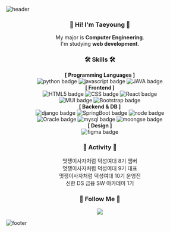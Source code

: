 ![header](https://capsule-render.vercel.app/api?type=waving&color=0:78BB7B,100:30B2A2&height=170&section=header&text=Tae%20young&fontSize=30&fontColor=ffffff&animation=fadeIn&fontAlignY=25&desc=Thank%20you%20for%20your%20visiting&descAlignY=45&&descSize=15)

<div align="center">
  
### :wave: Hi! I'm Taeyoung :wave:
My major is **Computer Engineering**.<br> I'm studying **web development**. <br>

### 🛠️ Skills 🛠️
**[ Programming Languages ]**<br>
![python badge](https://img.shields.io/badge/-PYTHON-%23F7DF1E?style=flat-square&logo=Python&logoColor=white&color=3776AB)
![javascript badge](https://img.shields.io/badge/-JAVASCRIPT-%23F7DF1E?style=flat-square&logo=JavaScript&logoColor=black)
![JAVA badge](https://img.shields.io/badge/-JAVA-%23F7DF1E?style=flat-square&logo=Java&logoColor=white&color=007396)
<br>
**[ Frontend ]**<br>
![HTML5 badge](https://img.shields.io/badge/-HTML5-%23F7DF1E?style=flat-square&logo=HTML5&logoColor=white&color=E34F26)
![CSS badge](https://img.shields.io/badge/-CSS3-%23F7DF1E?style=flat-square&logo=CSS3&logoColor=white&color=1572B6)
![React badge](https://img.shields.io/badge/-REACT-%23F7DF1E?style=flat-square&logo=React&logoColor=black&color=61DAFB)<br>
![MUI badge](https://img.shields.io/badge/-MUI-%23F7DF1E?style=flat-square&logo=mui&logoColor=white&color=007FFF)
![Bootstrap badge](https://img.shields.io/badge/-Bootstrap-%23F7DF1E?style=flat-square&logo=Bootstrap&logoColor=white&color=7952B3)<br>
**[ Backend & DB ]**<br>
![django badge](https://img.shields.io/badge/-Django-%23F7DF1E?style=flat-square&logo=Django&logoColor=white&color=092E20)
![SpringBoot badge](https://img.shields.io/badge/-SpringBoot-%23F7DF1E?style=flat-square&logo=SpringBoot&logoColor=white&color=6DB33F)
![node badge](https://img.shields.io/badge/-Node.js-%23F7DF1E?style=flat-square&logo=Node.js&logoColor=white&color=339933) <br>
![Oracle badge](https://img.shields.io/badge/-Oracle-%23F7DF1E?style=flat-square&logo=Oracle&logoColor=white&color=F80000)
![mysql badge](https://img.shields.io/badge/-MySQL-%23F7DF1E?style=flat-square&logo=MySQL&logoColor=white&color=4479A1)
![moongse badge](https://img.shields.io/badge/-MongoDB-%23F7DF1E?style=flat-square&logo=MongoDB&logoColor=white&color=47A248)<br>
**[ Design ]**<br>
![figma badge](https://img.shields.io/badge/-Figma-%23F7DF1E?style=flat-square&logo=Figma&logoColor=white&color=F24E1E)

### 🦁 Activity 🦁
멋쟁이사자처럼 덕성여대 8기 멤버<br/>
멋쟁이사자처럼 덕성여대 9기 대표<br/>
멋쟁이사자처럼 덕성여대 10기 운영진<br/>
신한 DS 금융 SW 아카데미 1기 <br/>
 
### 🥰 Follow Me 🥰
<a href="https://teon98.tistory.com"><img src="https://img.shields.io/badge/Tech blog-000000?style=flat-square"/></a>
</div>

<div align="center">
  
<!-- [![Solved.ac
프로필](http://mazassumnida.wtf/api/v2/generate_badge?boj=chanran33)](https://solved.ac/chanran33)
-->
</div>

![footer](https://capsule-render.vercel.app/api?section=footer&type=waving&color=0:78BB7B,100:30B2A2)
